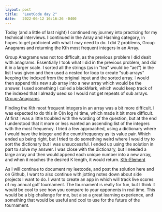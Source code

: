 ```yaml
---
layout: post
title:  "LeetCode day 2"
date:   2022-06-12 16:16:26 -0400
---
```


Today (and a little of last night) I continued my journey into practicing for my technical interviews. I continued in the Array and Hashing category, in hopes to get proficient with what I may need to do. I did 2 problems, Group Anagrams and returning the Kth most frequent integers in an Array. 

Group Anagrams was not too difficult, as the previous problem I did dealt with anagrams. Essentially I took what I did in the previous problem, and did it in a larger scale. I sorted all the strings (as in "tea" would be "aet") in the list I was given and then used a nested for loop to create "sub arrays" keeping the indexed from the original input and the sorted array. I would then append this new sub array into a new array which would be the answer. I used something I called a blackMark, which would keep track of the indexed that I already used so I would not get repeats of sub arrays.
[Group-Anagrams][groupanagrams]

Finding the Kth most frequent integers in an array was a bit more difficult. I was expected to do this in O(n log n) time,
which made it bit more difficult. At first I was a little troubled with the wording of the question, but at the end I understood that it more or less wanted an ascending list of the integers with the most frequency. I tried a few approached, using a dictionary where I would have the integer and the count/frequency as its value pair. Which ended up being right, but I tried to do something weird where I would try to sort the dictionary but I was unsuccessful. I ended up using the solution in part to solve my answer. I was close with the dictionary, but I needed a large array and then would append each unique number into a new array, and when it reaches the desired K length, it would return. 
[Kth-Element][kelement]

As I will continue to document my leetcode, and post the solution here and on Github, I want to also continue with jotting notes down about side projects I want to do. I want to create an app in which will track live scores of my annual golf tournament. The tournament is really for fun, but I think it would be cool to see how you compare to your opponents in real time. This would be a big challenge for me, but also a great learning experience, and something that would be useful and cool to use for the future of the tournament.


[groupanagrams]: https://github.com/drewjax/Leetcode/blob/main/ArrayandHashing/GroupAnagram.py
[kelement]: https://github.com/drewjax/Leetcode/blob/main/ArrayandHashing/KElements.py
